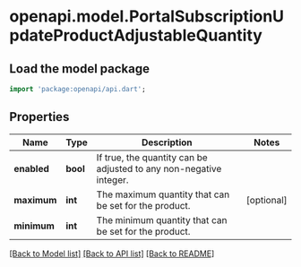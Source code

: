 # openapi.model.PortalSubscriptionUpdateProductAdjustableQuantity

## Load the model package
```dart
import 'package:openapi/api.dart';
```

## Properties
Name | Type | Description | Notes
------------ | ------------- | ------------- | -------------
**enabled** | **bool** | If true, the quantity can be adjusted to any non-negative integer. | 
**maximum** | **int** | The maximum quantity that can be set for the product. | [optional] 
**minimum** | **int** | The minimum quantity that can be set for the product. | 

[[Back to Model list]](../README.md#documentation-for-models) [[Back to API list]](../README.md#documentation-for-api-endpoints) [[Back to README]](../README.md)


